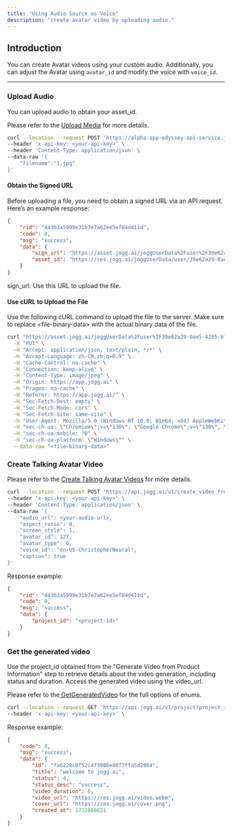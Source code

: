 ```yaml
---
title: "Using Audio Source as Voice"
description: "create avatar video by uploading audio."
---
```


## Introduction

You can create Avatar videos using your custom audio.&#x20;
Additionally, you can adjust the Avatar using `avatar_id` and modify the voice with `voice_id`.

***

### Upload Audio

You can upload audio to obtain your asset\_id.

Please refer to the [Upload Media](https://docs.jogg.ai/api-reference/UploadFile/UploadFile) for more details.

```bash
curl --location --request POST 'https://alpha-app-odyssey-api-service.jogg.ai/open/v1/upload/asset' \
--header 'x-api-key: <your-api-key>' \
--header 'Content-Type: application/json' \
--data-raw '{
    "filename":"1.jpg"
}'
```

#### Obtain the Signed URL

Before uploading a file, you need to obtain a signed URL via an API request.&#x20;
Here’s an example response:

```json
{
    "rid": "d43b3a5999e31b7e7a62ee5ef84d411d",
    "code": 0,
    "msg": "success",
    "data": {
        "sign_url": "https://asset.jogg.ai/joggUserData%2Fuser%2F39e62a29-0ae5-4285-bfc3-f0c65925ca0b%2Fusermedia%2F2024-11-29%2Fe06c14cbb52447aeb102eef61a9d0c57.jpg?Expires=1732878546&OSSAccessKeyId=LTAI5tJL4GudkEeC2wcuRj88&Signature=b5fNX2sKyXwoBJT1T0BVA%2Fhg1uM%3D&callback=eyJjYWxsYmFja0JvZHkiOiJjcmM2ND0ke2NyYzY0fVx1MDAyNmNvbnRlbnRfbWQ1PSR7Y29udGVudE1kNX1cdTAwMjZvYmplY3Q9JHtvYmplY3R9XHUwMDI2c2l6ZT0ke3NpemV9XHUwMDI2dD0xNzMyODc3OTQ2LjI3NTNcdTAwMjZtaW1lVHlwZT0ke21pbWVUeXBlfVx1MDAyNmltYWdlX2g9JHtpbWFnZUluZm8uaGVpZ2h0fVx1MDAyNmltYWdlX3c9JHtpbWFnZUluZm8ud2lkdGh9XHUwMDI2aW1hZ2VfZj0ke2ltYWdlSW5mby5mb3JtYXR9IiwiY2FsbGJhY2tVcmwiOiJodHRwczovL2FscGhhLWFwcC1vZHlzc2V5LWFwaS1zZXJ2aWNlLmpvZ2cuYWkvY29tbW9uL29zc19jYWxsYmFjayJ9",
        "asset_id": "https://res.jogg.ai/joggUserData/user/39e62a29-0ae5-4285-bfc3-f0c65925ca0b/usermedia/2024-11-29/e06c14cbb52447aeb102eef61a9d0c57.jpg",
    }
}
```

sign\_url: Use this URL to upload the file.

#### Use cURL to Upload the File
Use the following cURL command to upload the file to the server. Make sure to replace \<file-binary-data> with the actual binary data of the file.

```bash
curl "https://asset.jogg.ai/joggUserData%2Fuser%2F39e62a29-0ae5-4285-bfc3-f0c65925ca0b%2Fusermedia%2F2024-11-29%2Fbc8a904a39cc43beaa80c64b09ea64a5.jpg?Expires=1732878919&OSSAccessKeyId=LTAI5tJL4GudkEeC2wcuRj88&Signature=vRYWiFCNerUllLTQ+SIDRh6fm3M%3D&callback=eyJjYWxsYmFja0JvZHkiOiJjcmM2ND0ke2NyYzY0fVx1MDAyNmNvbnRlbnRfbWQ1PSR7Y29udGVudE1kNX1cdTAwMjZvYmplY3Q9JHtvYmplY3R9XHUwMDI2c2l6ZT0ke3NpemV9XHUwMDI2dD0xNzMyODc4MzE5LjI3NTNcdTAwMjZtaW1lVHlwZT0ke21pbWVUeXBlfVx1MDAyNmltYWdlX2g9JHtpbWFnZUluZm8uaGVpZ2h0fVx1MDAyNmltYWdlX3c9JHtpbWFnZUluZm8ud2lkdGh9XHUwMDI2aW1hZ2VfZj0ke2ltYWdlSW5mby5mb3JtYXR9IiwiY2FsbGJhY2tVcmwiOiJodHRwczovL2FwaS1zZXJ2aWNlcy5qb2dnLmFpL2NvbW1vbi9vc3NfY2FsbGJhY2sifQ%3D%3D" \
  -X "PUT" \
  -H "Accept: application/json, text/plain, */*" \
  -H "Accept-Language: zh-CN,zh;q=0.9" \
  -H "Cache-Control: no-cache" \
  -H "Connection: keep-alive" \
  -H "Content-Type: image/jpeg" \
  -H "Origin: https://app.jogg.ai" \
  -H "Pragma: no-cache" \
  -H "Referer: https://app.jogg.ai/" \
  -H "Sec-Fetch-Dest: empty" \
  -H "Sec-Fetch-Mode: cors" \
  -H "Sec-Fetch-Site: same-site" \
  -H "User-Agent: Mozilla/5.0 (Windows NT 10.0; Win64; x64) AppleWebKit/537.36 (KHTML, like Gecko) Chrome/130.0.0.0 Safari/537.36" \
  -H "sec-ch-ua: \"Chromium\";v=\"130\", \"Google Chrome\";v=\"130\", \"Not?A_Brand\";v=\"99\"" \
  -H "sec-ch-ua-mobile: ?0" \
  -H "sec-ch-ua-platform: \"Windows\"" \
  --data-raw "<file-binary-data>"
```

### Create Talking Avatar Video

Please refer to the [Create Talking Avatar Videos](https://docs.jogg.ai/api-reference/Create-Avatar-Videos/CreateAvatarVideo) for more details.

```bash
curl --location --request POST 'https://api.jogg.ai/v1/create_video_from_talking_avatar' \
--header 'x-api-key: <your-api-key>' \
--header 'Content-Type: application/json' \
--data-raw '{
    "audio_url": <your-audio-url>,
    "aspect_ratio": 0,
    "screen_style": 1,
    "avatar_id": 127,
    "avatar_type": 0,
    "voice_id": "en-US-ChristopherNeural",
    "caption": true   
}'
```

Response example:

```json
{
    "rid": "d43b3a5999e31b7e7a62ee5ef84d411d",
    "code": 0,
    "msg": "success",
    "data": {
        "project_id": "<project-id>"   
    }
}
```

### Get the generated video

Use the project\_id obtained from the "Generate Video from Product Information" step to retrieve details about the video generation, including status and duration. Access the generated video using the video\_url.

Please refer to the[ GetGeneratedVideo](https://docs.jogg.ai/api-reference/GetGeneratedVideo/GetGeneratedVideo) for the full options of enums.

```bash
curl --location --request GET 'https://api.jogg.ai/v1/project?project_id=fa6228c0f52c4f3986e88f7ffa5d2864' \
--header 'x-api-key: <your-api-key>' \
```

Response example:

```json
{
    "code": 0,
    "msg": "success",
    "data": {
        "id": "fa6228c0f52c4f3986e88f7ffa5d2864",
        "title": "welcome to jogg.ai",
        "status": 4,
        "status_desc": "success",
        "video_duration": 6,
        "video_url": "https://res.jogg.ai/video.webm",
        "cover_url": "https://res.jogg.ai/cover.png",
        "created_at": 1732806631
    }
}
```